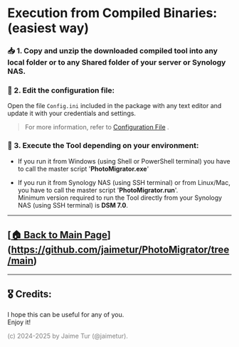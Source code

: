 # Execution from Compiled Binaries: \(easiest way)

### 📥 1. Copy and unzip the downloaded compiled tool into any local folder or to any Shared folder of your server or Synology NAS.

### 📝 2. Edit the configuration file:

Open the file `Config.ini` included in the package with any text editor and update it with your credentials and settings.

> For more information, refer to [Configuration File](https://github.com/jaimetur/PhotoMigrator/blob/main/help/0-configuration-file.md) .

### 🚀 3. Execute the Tool depending on your environment:
  - If you run it from Windows (using Shell or PowerShell terminal) you have to call the master script '**PhotoMigrator.exe**'  

  - If you run it from Synology NAS (using SSH terminal) or from Linux/Mac, you have to call the master script '**PhotoMigrator.run**'.  
    Minimum version required to run the Tool directly from your Synology NAS (using SSH terminal) is **DSM 7.0**.

---

## [[🏠 Back to Main Page](https://github.com/jaimetur/PhotoMigrator/blob/main)](https://github.com/jaimetur/PhotoMigrator/tree/main)


---
## 🎖️ Credits:
I hope this can be useful for any of you.  
Enjoy it!

<span style="color:grey">(c) 2024-2025 by Jaime Tur (@jaimetur).</span> 